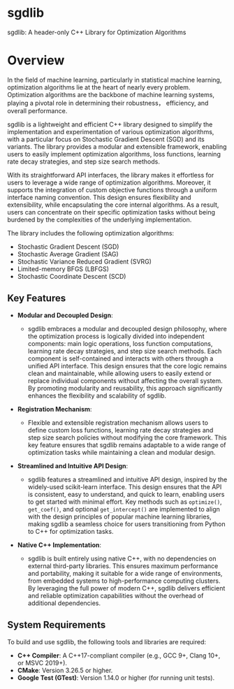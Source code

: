 # sgdlib
sgdlib: A header-only C++ Library for Optimization Algorithms

# Overview

In the field of machine learning, particularly in statistical machine learning, optimization algorithms lie at the heart of nearly every problem. Optimization algorithms are the backbone of machine learning systems, playing a pivotal role in determining their robustness， efficiency, and overall performance.

sgdlib is a lightweight and efficient C++ library designed to simplify the implementation and experimentation of various optimization algorithms, with a particular focus on Stochastic Gradient Descent (SGD) and its variants. The library provides a modular and extensible framework, enabling users to easily implement optimization algorithms, loss functions, learning rate decay strategies, and step size search methods.

With its straightforward API interfaces, the library makes it effortless for users to leverage a wide range of optimization algorithms. Moreover, it supports the integration of custom objective functions through a uniform interface naming convention. This design ensures flexibility and extensibility, while encapsulating the core internal algorithms. As a result, users can concentrate on their specific optimization tasks without being burdened by the complexities of the underlying implementation.

The library includes the following optimization algorithms:

- Stochastic Gradient Descent (SGD)
- Stochastic Average Gradient (SAG)
- Stochastic Variance Reduced Gradient (SVRG)
- Limited-memory BFGS (LBFGS)
- Stochastic Coordinate Descent (SCD)

## Key Features

- **Modular and Decoupled Design**:
  - sgdlib embraces a modular and decoupled design philosophy, where the optimization process is logically divided into independent components: main logic operations, loss function computations, learning rate decay strategies, and step size search methods. Each component is self-contained and interacts with others through a unified API interface. This design ensures that the core logic remains clean and maintainable, while allowing users to easily extend or replace individual components without affecting the overall system. By promoting modularity and reusability, this approach significantly enhances the flexibility and scalability of sgdlib.

- **Registration Mechanism**:
  - Flexible and extensible registration mechanism allows users to define custom loss functions, learning rate decay strategies and step size search policies without modifying the core framework. This key feature ensures that sgdlib remains adaptable to a wide range of optimization tasks while maintaining a clean and modular design.

- **Streamlined and Intuitive API Design**:
  - sgdlib features a streamlined and intuitive API design, inspired by the widely-used scikit-learn interface. This design ensures that the API is consistent, easy to understand, and quick to learn, enabling users to get started with minimal effort. Key methods such as `optimize()`, `get_coef()`, and optional `get_intercept()` are implemented to align with the design principles of popular machine learning libraries, making sgdlib a seamless choice for users transitioning from Python to C++ for optimization tasks.

- **Native C++ Implementation**:
  - sgdlib is built entirely using native C++, with no dependencies on external third-party libraries. This ensures maximum performance and portability, making it suitable for a wide range of environments, from embedded systems to high-performance computing clusters. By leveraging the full power of modern C++, sgdlib delivers efficient and reliable optimization capabilities without the overhead of additional dependencies.

## System Requirements

To build and use sgdlib, the following tools and libraries are required:

- **C++ Compiler**: A C++17-compliant compiler (e.g., GCC 9+, Clang 10+, or MSVC 2019+).
- **CMake**: Version 3.26.5 or higher.
- **Google Test (GTest)**: Version 1.14.0 or higher (for running unit tests).





